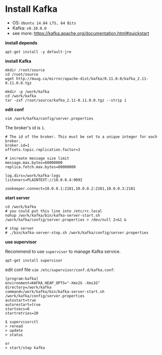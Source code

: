 Install Kafka
==============

* OS: `Ubuntu 14.04 LTS, 64 Bits`
* Kafka: `v0.10.0.0`
* see more: https://kafka.apache.org/documentation.html#quickstart

**install depends**

```
apt-get install -y default-jre
```

**install Kafka**

```
mkdir /root/source
cd /root/source
wget http://muug.ca/mirror/apache-dist/kafka/0.11.0.0/kafka_2.11-0.11.0.0.tgz
 
mkdir -p /work/kafka
cd /work/kafka
tar -zxf /root/source/kafka_2.11-0.11.0.0.tgz --strip 1
```

**edit conf**

`vim /work/kafka/config/server.properties`

The broker's id is `1`.

```
# The id of the broker. This must be set to a unique integer for each broker.
broker.id=1
offsets.topic.replication.factor=3

# increate message size limit
message.max.bytes=60000000
replica.fetch.max.bytes=80000000

log.dirs=/work/kafka-logs
listeners=PLAINTEXT://10.0.0.4:9092

zookeeper.connect=10.0.0.1:2181,10.0.0.2:2181,10.0.0.3:2181
```

**start server**

```
cd /work/kafka
# you could put this line into /etc/rc.local
nohup /work/kafka/bin/kafka-server-start.sh /work/kafka/config/server.properties > /dev/null 2>&1 &

# stop server
# ./bin/kafka-server-stop.sh /work/kafka/config/server.properties
```

**use supervisor**

Recommend to use `supervisor` to manage Kafka service.

```
apt-get install supervisor
```

edit conf file `vim /etc/supervisor/conf.d/kafka.conf`:

```
[program:kafka]
environment=KAFKA_HEAP_OPTS="-Xmx2G -Xms1G"
directory=/work/kafka
command=/work/kafka/bin/kafka-server-start.sh /work/kafka/config/server.properties
autostart=true
autorestart=true
startsecs=6
startretries=20
```

```
$ supervisorctl
> reread
> update
> status

or 
> start/stop kafka
```
